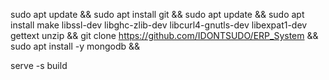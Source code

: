 sudo apt update && sudo apt install git && sudo apt update && sudo apt install make libssl-dev libghc-zlib-dev libcurl4-gnutls-dev libexpat1-dev gettext unzip &&  git clone  https://github.com/IDONTSUDO/ERP_System && sudo apt install -y mongodb &&



serve -s build